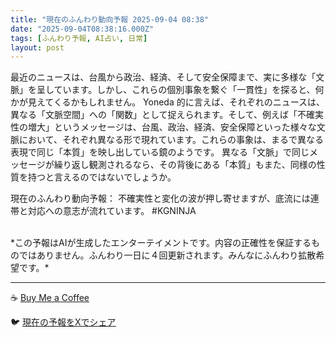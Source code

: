 ```yaml
---
title: "現在のふんわり動向予報 2025-09-04 08:38"
date: "2025-09-04T08:38:16.000Z"
tags: [ふんわり予報, AI占い, 日常]
layout: post
---
```


最近のニュースは、台風から政治、経済、そして安全保障まで、実に多様な「文脈」を呈しています。しかし、これらの個別事象を繋ぐ「一貫性」を探ると、何かが見えてくるかもしれません。  Yoneda 的に言えば、それぞれのニュースは、異なる「文脈空間」への「関数」として捉えられます。そして、例えば「不確実性の増大」というメッセージは、台風、政治、経済、安全保障といった様々な文脈において、それぞれ異なる形で現れています。これらの事象は、まるで異なる表現で同じ「本質」を映し出している鏡のようです。  異なる「文脈」で同じメッセージが繰り返し観測されるなら、その背後にある「本質」もまた、同様の性質を持つと言えるのではないでしょうか。

現在のふんわり動向予報：
不確実性と変化の波が押し寄せますが、底流には連帯と対応への意志が流れています。 #KGNINJA

<br>
*この予報はAIが生成したエンターテイメントです。内容の正確性を保証するものではありません。ふんわり一日に４回更新されます。みんなにふんわり拡散希望です。*

---
☕️ [Buy Me a Coffee](https://www.buymeacoffee.com/kgninja)

🐦 [現在の予報をXでシェア](https://twitter.com/intent/tweet?text=%E7%8F%BE%E5%9C%A8%E3%81%AE%E3%81%B5%E3%82%93%E3%82%8F%E3%82%8A%E4%BA%88%E5%A0%B1%3A%20%E3%80%8C%E6%9C%80%E8%BF%91%E3%81%AE%E3%83%8B%E3%83%A5%E3%83%BC%E3%82%B9%E3%81%AF%E3%80%81%E5%8F%B0%E9%A2%A8%E3%81%8B%E3%82%89%E6%94%BF%E6%B2%BB%E3%80%81%E7%B5%8C%E6%B8%88%E3%80%81%E3%81%9D%E3%81%97%E3%81%A6%E5%AE%89%E5%85%A8%E4%BF%9D%E9%9A%9C%E3%81%BE%E3%81%A7%E3%80%81%E5%AE%9F%E3%81%AB%E5%A4%9A%E6%A7%98%E3%81%AA%E3%80%8C%E6%96%87%E8%84%88%E3%80%8D%E3%82%92%E5%91%88%E3%81%97%E3%81%A6%E3%81%84%E3%81%BE%E3%81%99%E3%80%82%E3%80%8D%23KGNINJA%20%E7%B6%9A%E3%81%8D%E3%81%AF%E3%83%96%E3%83%AD%E3%82%B0%E3%81%A7%EF%BC%81%F0%9F%91%87&url=https%3A%2F%2Fkg-ninja.github.io%2FFunwariyoso%2F)
